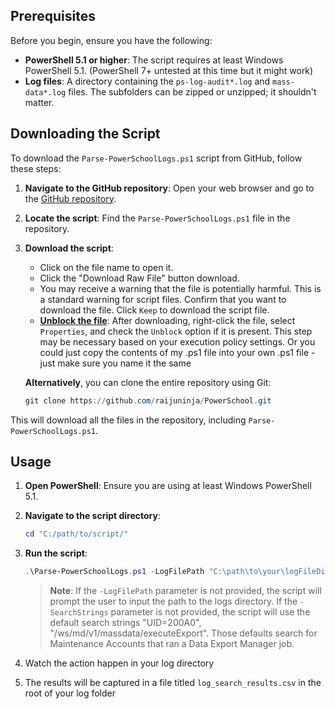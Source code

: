 ## Prerequisites

Before you begin, ensure you have the following:

- **PowerShell 5.1 or higher**: The script requires at least Windows PowerShell 5.1. (PowerShell 7+ untested at this time but it might work)
- **Log files**: A directory containing the `ps-log-audit*.log` and `mass-data*.log` files. The subfolders can be zipped or unzipped; it shouldn't matter.

## Downloading the Script

To download the `Parse-PowerSchoolLogs.ps1` script from GitHub, follow these steps:

1. **Navigate to the GitHub repository**: Open your web browser and go to the [GitHub repository](https://github.com/raijuninja/PowerSchool).

2. **Locate the script**: Find the `Parse-PowerSchoolLogs.ps1` file in the repository.

3. **Download the script**:
	- Click on the file name to open it.
	- Click the "Download Raw File" button download.
	- You may receive a warning that the file is potentially harmful. This is a standard warning for script files. Confirm that you want to download the file. Click `Keep` to download the script file.
	- **[Unblock the file](unblock-file.png)**: After downloading, right-click the file, select `Properties`, and check the `Unblock` option if it is present. This step may be necessary based on your execution policy settings. Or you could just copy the contents of my .ps1 file into your own .ps1 file - just make sure you name it the same

	**Alternatively**, you can clone the entire repository using Git:

	```powershell
	git clone https://github.com/raijuninja/PowerSchool.git
	```

This will download all the files in the repository, including `Parse-PowerSchoolLogs.ps1`.

## Usage

1. **Open PowerShell**: Ensure you are using at least Windows PowerShell 5.1.

2. **Navigate to the script directory**:
	```powershell
	cd "C:/path/to/script/"
	```

3. **Run the script**:
	```powershell
	.\Parse-PowerSchoolLogs.ps1 -LogFilePath "C:\path\to\your\logFileDirectory" -SearchStrings "UID=200A0", "/ws/md/v1/massdata/executeExport"
	```
	> **Note**: If the `-LogFilePath` parameter is not provided, the script will prompt the user to input the path to the logs directory. If the `-SearchStrings` parameter is not provided, the script will use the default search strings "UID=200A0", "/ws/md/v1/massdata/executeExport". Those defaults search for Maintenance Accounts that ran a Data Export Manager job.

4. Watch the action happen in your log directory

5. The results will be captured in a file titled `log_search_results.csv` in the root of your log folder
